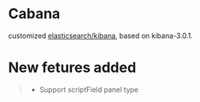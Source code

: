 # Cabana

customized [elasticsearch/kibana](https://github.com/elasticsearch/kibana), based on kibana-3.0.1.


# New fetures added

> - Support scriptField panel type

